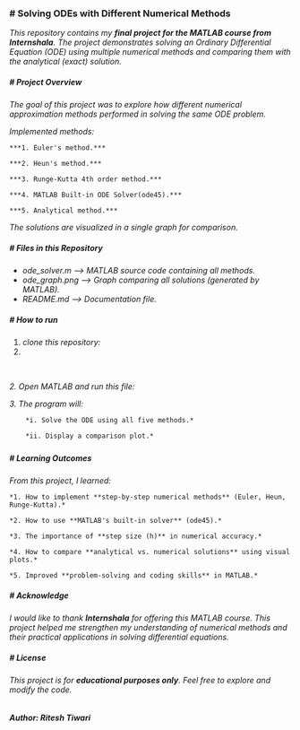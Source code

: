 ### **# Solving ODEs with Different Numerical Methods**



*This repository contains my **final project for the MATLAB course from Internshala**. The project demonstrates solving an Ordinary Differential Equation (ODE) using multiple numerical methods and comparing them with the analytical (exact) solution.*



##### **# Project Overview**



*The goal of this project was to explore how different numerical approximation methods performed in solving the same ODE problem.*



*Implemented methods:*

	***1. Euler's method.***

	***2. Heun's method.***

	***3. Runge-Kutta 4th order method.***

	***4. MATLAB Built-in ODE Solver(ode45).***

	***5. Analytical method.***



*The solutions are visualized in a single graph for comparison.*



##### <b># Files in this Repository</b>



* *ode\_solver.m --> MATLAB source code containing all methods.*
* *ode\_graph.png --> Graph comparing all solutions (generated by MATLAB).*
* *README.md --> Documentation file.*



##### <b># How to run</b>



1. *clone this repository:*
1. 
*&nbsp;*	

*2. Open MATLAB and run this file:*



*3. The program will:*

		*i. Solve the ODE using all five methods.*

		*ii. Display a comparison plot.* 

##### 

##### <b># Learning Outcomes</b>



*From this project, I learned:*

	*1. How to implement **step-by-step numerical methods** (Euler, Heun, Runge-Kutta).*

	*2. How to use **MATLAB's built-in solver** (ode45).*

	*3. The importance of **step size (h)** in numerical accuracy.*

	*4. How to compare **analytical vs. numerical solutions** using visual plots.*

	*5. Improved **problem-solving and coding skills** in MATLAB.*



##### <b># Acknowledge</b>



*I would like to thank **Internshala** for offering this MATLAB course. This project helped me strengthen my understanding of numerical methods and their practical applications in solving differential equations.*



##### <b># License</b>



*This project is for **educational purposes only**. Feel free to explore and modify the code.*

###### 

###### <b>Author:  Ritesh Tiwari</b>



